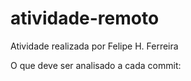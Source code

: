# atividade-remoto
Atividade realizada por Felipe H. Ferreira


O que deve ser analisado a cada commit:


